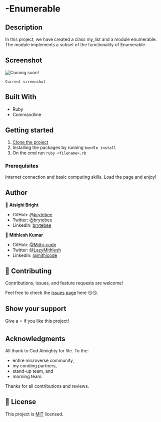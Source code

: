 # -Enumerable

## Description

In this project, we have created a class my_list and a module enumerable. The module implements a subset of the functionality of Enumerable.

## Screenshot

![Coming soon!](https://placeholder.png)

`Current screenshot`

## Built With

- Ruby
- Commandline

## Getting started

1. [Clone the project](git@github.com:Mithi-code/-Enumerable.git)
2. Installing the packages by running `bundle install`
3. On the cmd run `ruby <filename>.rb`

### Prerequisites

Internet connection and basic computing skills.
Load the page and enjoy!

## Author

👤 **Atsighi Bright**

- GitHub: [@brytebee](https://github.com/brytebee)
- Twitter: [@brytebee](https://twitter.com/brytebee)
- LinkedIn: [brytebee](https://www.linkedin.com/in/brytebee/)

👤 **Mithlesh Kumar**

- GitHub: [@Mithi-code](https://github.com/Mithi-code)
- Twitter: [@LazyMithlesh](https://twitter.com/LazyMithlesh)
- LinkedIn: [@mithicode](https://linkedin.com/in/mithicode)

## 🤝 Contributing

Contributions, issues, and feature requests are welcome!

Feel free to check the [issues page](https://github.com/Mithi-code/-Enumerable/issues) here 😏😏.

## Show your support

Give a ⭐️ if you like this project!

## Acknowledgments

All thank to God Almighty for life.
To the:

- entire microverse community,
- my conding partners,
- stand-up team, and
- morning team.

Thanks for all contributions and reviews.

## 📝 License

This project is [MIT](./MIT.md) licensed.

